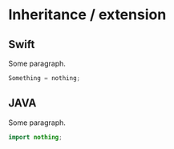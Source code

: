 # Inheritance / extension

## Swift
Some paragraph.

```swift
Something = nothing;
```

## JAVA
Some paragraph.

```java
import nothing;
```
